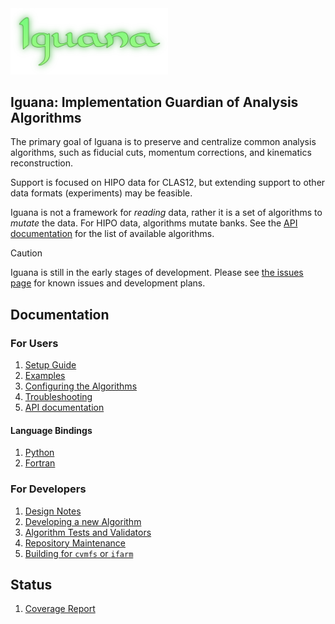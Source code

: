 <img src="./doc/logo.png" width=50%/>

## Iguana: Implementation Guardian of Analysis Algorithms

The primary goal of Iguana is to preserve and centralize common analysis algorithms, such as fiducial cuts, momentum corrections, and kinematics reconstruction.

Support is focused on HIPO data for CLAS12, but extending support to other data formats (experiments) may be feasible.

Iguana is not a framework for _reading_ data, rather it is a set of algorithms to _mutate_ the data. For HIPO data, algorithms mutate banks. See the [API documentation](https://jeffersonlab.github.io/iguana/doxygen) for the list of available algorithms.

> [!CAUTION]
> Iguana is still in the early stages of development. Please see [the issues page](https://github.com/JeffersonLab/iguana/issues) for known issues and development plans.

## Documentation

### For Users
1. [Setup Guide](doc/setup.md)
1. [Examples](examples/README.md)
1. [Configuring the Algorithms](doc/configuration.md)
1. [Troubleshooting](doc/troubleshooting.md)
1. [API documentation](https://jeffersonlab.github.io/iguana/doxygen)

#### Language Bindings
1. [Python](/bind/python/README.md)
1. [Fortran](https://jeffersonlab.github.io/iguana/doxygen/group__binding__namespaces.html)

### For Developers
1. [Design Notes](doc/design.md)
1. [Developing a new Algorithm](src/iguana/algorithms/example/README.md)
1. [Algorithm Tests and Validators](doc/testing.md)
1. [Repository Maintenance](doc/maintenance.md)
1. [Building for `cvmfs` or `ifarm`](doc/ifarm.md)

## Status
1. [Coverage Report](https://jeffersonlab.github.io/iguana/coverage-report)
